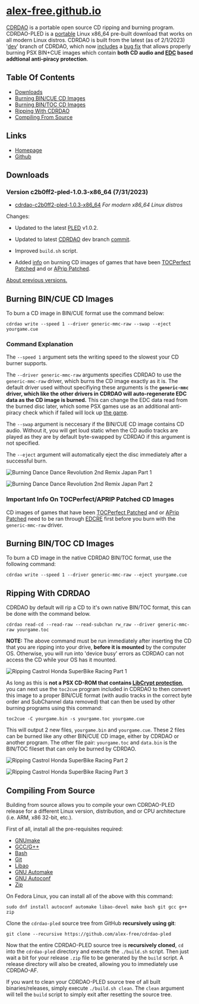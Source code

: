 # [alex-free.github.io](https://alex-free.github.io)

[CDRDAO](https://cdrdao.sourceforge.net/) is a portable open source CD ripping and burning program. CDRDAO-PLED is a [portable](https://alex-free.github.io/pled) Linux x86_64 pre-built download that works on all modern Linux distros. CDRDAO is built from the latest (as of 2/1/2023) '[dev](https://github.com/cdrdao/cdrdao/tree/dev)' branch of CDRDAO, which now [includes](https://github.com/cdrdao/cdrdao/blob/0afa49e7c295fcbca2cb1e65d6c590c39927c6e8/ChangeLog#L13) a [bug fix](https://github.com/cdrdao/cdrdao/pull/14) that allows properly burning PSX BIN+CUE images which contain **both CD audio and [EDC](https://alex-free.github.io/tonyhax-international/anti-piracy-bypass.html#games-with-edc-protection) based addtional anti-piracy protection**.  

## Table Of Contents

*   [Downloads](#downloads)
*   [Burning BIN/CUE CD Images](#burning-bincue-cd-images)
*   [Burning BIN/TOC CD Images](#burning-bintoc-cd-images)
*   [Ripping With CDRDAO](#ripping-with-cdrdao)
*   [Compiling From Source](#compiling-from-source)

## Links

*	[Homepage](https://alex-free.github.io/cdrdao)
*	[Github](https://github.com/alex-free/cdrdao-pled)

## Downloads

### Version c2b0ff2-pled-1.0.3-x86_64 (7/31/2023)

*	[cdrdao-c2b0ff2-pled-1.0.3-x86\_64](https://github.com/alex-free/cdrdao-pled/releases/download/v1.0.3-pled/cdrdao-c2b0ff2-pled-1.0.3-x86_64.zip) _For modern x86_64 Linux distros_

Changes: 

*   Updated to the latest [PLED](https://alex-free.github.io/pled) v1.0.2.

*   Updated to latest [CDRDAO](https://github.com/cdrdao/cdrdao/tree/dev) dev branch [commit](https://github.com/cdrdao/cdrdao/commit/c2b0ff2740ecc94e976e67e8d6527cfb7107b21f).

*   Improved `build.sh` script.

*   Added [info](#important-info-on-tocperfectaprip-patched-cd-images) on burning CD images of games that have been [TOCPerfect Patched](https://alex-free.github.io/ps1demoswap) and or [APrip Patched](https://alex-free.github.io/aprip/).

[About previous versions.](changelog.md)

## Burning BIN/CUE CD Images

To burn a CD image in BIN/CUE format use the command below:

`cdrdao write --speed 1 --driver generic-mmc-raw --swap --eject yourgame.cue`

### Command Explanation

The `--speed 1` argument sets the writing speed to the slowest your CD burner supports.

The `--driver generic-mmc-raw` arguments specifies CDRDAO to use the `generic-mmc-raw` driver, which burns the CD image exactly as it is. The default driver used without specifiying these arguments is the **`generic-mmc` driver, which like the other drivers in CDRDAO will auto-regenerate EDC data as the CD image is burned.** This can change the EDC data read from the burned disc later, which some PSX games use as an additional anti-piracy check which if failed will lock up [the game](https://alex-free.github.io/tonyhax-international/anti-piracy-bypass.html#games-with-edc-protection).

The `--swap` argument is neccesary if the BIN/CUE CD image contains CD audio. Without it, you will get loud static when the CD audio tracks are played as they are by default byte-swapped by CDRDAO if this argument is not specified.

The `--eject` argument will automatically eject the disc immediately after a successful burn.

![Burning Dance Dance Revolution 2nd Remix Japan Part 1](images/burn-ddr2-japan-1.png)

![Burning Dance Dance Revolution 2nd Remix Japan Part 2](images/burn-ddr2-japan-2.png)

### Important Info On TOCPerfect/APRIP Patched CD Images

CD images of games that have been [TOCPerfect Patched](https://alex-free.github.io/ps1demoswap) and or [APrip Patched](https://alex-free.github.io/aprip/#patching-the-cd-image) need to be ran through [EDCRE](https://alex-free.github.io/edcre) first before you burn with the `generic-mmc-raw` driver.
## Burning BIN/TOC CD Images

To burn a CD image in the native CDRDAO BIN/TOC format, use the following command:

`cdrdao write --speed 1 --driver generic-mmc-raw --eject yourgame.cue`

## Ripping With CDRDAO

CDRDAO by default will rip a CD to it's own native BIN/TOC format, this can be done with the command below.

`cdrdao read-cd --read-raw --read-subchan rw_raw --driver generic-mmc-raw yourgame.toc`

**NOTE:** The above command must be run immediately after inserting the CD that you are ripping into your drive, **before it is mounted** by the computer OS. Otherwise, you will run into 'device busy' errors as CDRDAO can not access the CD while your OS has it mounted.

![Ripping Castrol Honda SuperBike Racing Part 1](images/ripping-castrol-honda-superbike-racing-japan-1.png)

As long as this is **not a PSX CD-ROM that contains [LibCrypt protection](https://alex-free.github.io/tonyhax-international/anti-piracy-bypass.html#libcrypt)**, you can next use the `toc2cue` program included in CDRDAO to then convert this image to a proper BIN/CUE format (with audio tracks in the correct byte order and SubChannel data removed) that can then be used by other burning programs using this command:

`toc2cue -C yourgame.bin -s yourgame.toc yourgame.cue`

This will output 2 new files, `yourgame.bin` and `yourgame.cue`. These 2 files can be burned like any other BIN/CUE CD image, either by CDRDAO or another program. The other file pair: `yourgame.toc` and `data.bin` is the BIN/TOC fileset that can only be burned by CDRDAO.

![Ripping Castrol Honda SuperBike Racing Part 2](images/ripping-castrol-honda-superbike-racing-japan-2.png)

![Ripping Castrol Honda SuperBike Racing Part 3](images/ripping-castrol-honda-superbike-racing-japan-3.png)

## Compiling From Source

Building from source allows you to compile your own CDRDAO-PLED release for a different Linux version, distribution, and or CPU architecture (i.e. ARM, x86 32-bit, etc.).

First of all, install all the pre-requisites required:

*   [GNUmake](https://www.gnu.org/software/make/)
*   [GCC/G++](https://www.gnu.org/software/gcc)
*   [Bash](https://www.gnu.org/software/bash)
*   [Git](https://git-scm.com/)
*   [Libao](https://xiph.org/ao/)
*   [GNU Automake](https://www.gnu.org/software/automake/)
*   [GNU Autoconf](https://www.gnu.org/software/autoconf/)
*   [Zip](https://infozip.sourceforge.net/)

On Fedora Linux, you can install all of the above with this command:

`sudo dnf install autoconf automake libao-devel make bash git gcc g++ zip`

Clone the `cdrdao-pled` source tree from GitHub **recursively using git**:

    git clone --recursive https://github.com/alex-free/cdrdao-pled

Now that the entire CDRDAO-PLED source tree is **recursively cloned**, `cd` into the `cdrdao-pled` directory and execute the `./build.sh` script. Then just wait a bit for your release `.zip` file to be generated by the `build` script. A release directory will also be created, allowing you to immediately use CDRDAO-AF.

If you want to clean your CDRDAO-PLED source tree of all built binaries/releases, simply execute `./build.sh clean`. The `clean` argument will tell the `build` script to simply exit after resetting the source tree.
